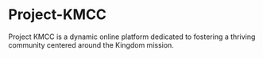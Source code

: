 # Project-KMCC
Project KMCC is a dynamic online platform dedicated to fostering a thriving community centered around the Kingdom mission.
